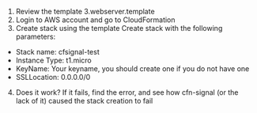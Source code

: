 
1. Review the template 3.webserver.template
2. Login to AWS account and go to CloudFormation
3. Create stack using the template Create stack with the following parameters:

* Stack name: cfsignal-test
* Instance Type: t1.micro
* KeyName: Your keyname, you should create one if you do not have one
* SSLLocation: 0.0.0.0/0

4. Does it work? If it fails, find the error, and see how cfn-signal (or the lack of it) caused the stack creation to fail


